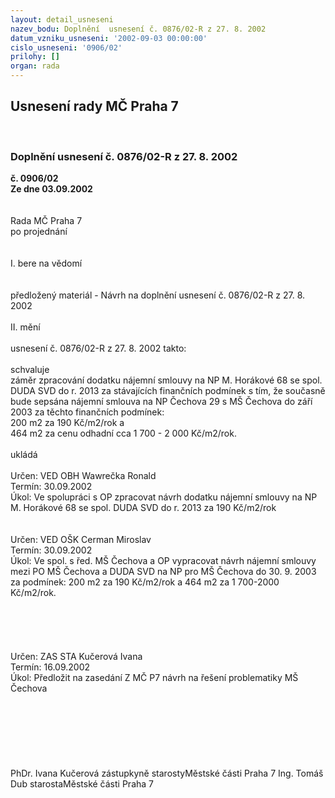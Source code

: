 ```yaml
---
layout: detail_usneseni
nazev_bodu: Doplnění  usnesení č. 0876/02-R z 27. 8. 2002
datum_vzniku_usneseni: '2002-09-03 00:00:00'
cislo_usneseni: '0906/02'
prilohy: []
organ: rada
---
```

<div id="ucUsn_pList" class="usn">
	<span><h2>Usnesení rady MČ Praha 7 </h2>
<br></span><div class="standBody">
<span><h3>Doplnění  usnesení č. 0876/02-R z 27. 8. 2002</h3></span><div class="center">
		<strong>č. 0906/02</strong><br>
	</div>
<div class="center">
		<strong>Ze dne 03.09.2002</strong><br><br>
	</div>
<br>Rada MČ Praha 7<br>po projednání<br><br><br>I.	bere na vědomí<br><br> <br>předložený materiál - Návrh na doplnění usnesení č. 0876/02-R z 27. 8. 2002<br><br>II.	mění <br><br>usnesení č. 0876/02-R z 27. 8. 2002 takto:<br><br>schvaluje <br>záměr zpracování dodatku nájemní smlouvy na NP M. Horákové 68 se spol. DUDA SVD do r. 2013 za stávajících finančních podmínek s tím, že současně bude sepsána nájemní smlouva na NP Čechova 29 s MŠ Čechova do září 2003 za těchto finančních podmínek:<br>200 m2 za 190 Kč/m2/rok a<br>464 m2 za cenu odhadní cca 1 700 - 2 000 Kč/m2/rok.<br><br>ukládá <br> <br>Určen:	VED OBH Wawrečka Ronald<br>Termín: 30.09.2002<br>Úkol:	Ve spolupráci s OP zpracovat návrh dodatku nájemní smlouvy na NP M. Horákové 68 se spol. DUDA SVD do r. 2013 za 190 Kč/m2/rok<br> <br> <br>Určen:	VED OŠK Cerman Miroslav<br>Termín: 30.09.2002<br>Úkol:	Ve spol. s řed. MŠ Čechova a OP vypracovat návrh nájemní smlouvy mezi  PO MŠ Čechova a DUDA SVD na NP pro MŠ Čechova  do  30. 9. 2003 za podmínek:  200 m2 za 190 Kč/m2/rok a 464 m2 za 1 700-2000 Kč/m2/rok. <br> <br><br><br><br> <br>Určen:	ZAS STA Kučerová Ivana<br>Termín: 16.09.2002<br>Úkol:	Předložit na zasedání Z MČ P7 návrh na řešení problematiky MŠ Čechova<br> <br><br><br><br><br> <br>	<br>PhDr. Ivana Kučerová zástupkyně starostyMěstské části Praha 7	Ing. Tomáš Dub starostaMěstské části Praha 7<br>	<br><br>
</div>
</div>